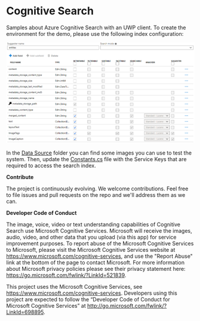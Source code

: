 # Cognitive Search

Samples about Azure Cognitive Search with an UWP client. To create the environment for the demo, please use the following index configuration:

![Index configuration](https://raw.githubusercontent.com/DotNetToscana/CognitiveSearch/master/Configuration/IndexConfiguration.png)

In the [Data Source](Data%20Source) folder you can find some images you can use to test the system. Then, update the [Constants.cs](https://github.com/DotNetToscana/CognitiveSearch/blob/c0ab219b72e2dfb431a43002f53cad72f6e4386b/Client/Search42/Common/Constants.cs#L3) file with the Service Keys that are required to access the search index.

**Contribute**

The project is continuously evolving. We welcome contributions. Feel free to file issues and pull requests on the repo and we'll address them as we can. 

**Developer Code of Conduct**

The image, voice, video or text understanding capabilities of Cognitive Search use Microsoft Cognitive Services. Microsoft will receive the images, audio, video, and other data that you upload (via this app) for service improvement purposes. To report abuse of the Microsoft Cognitive Services to Microsoft, please visit the Microsoft Cognitive Services website at https://www.microsoft.com/cognitive-services, and use the "Report Abuse" link at the bottom of the page to contact Microsoft. For more information about Microsoft privacy policies please see their privacy statement here: https://go.microsoft.com/fwlink/?LinkId=521839.

This project uses the Microsoft Cognitive Services, see https://www.microsoft.com/cognitive-services. Developers using this project are expected to follow the “Developer Code of Conduct for Microsoft Cognitive Services” at http://go.microsoft.com/fwlink/?LinkId=698895. 
